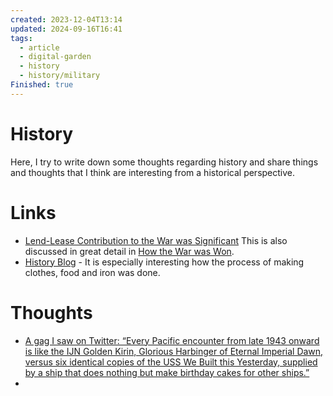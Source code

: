 ```yaml
---
created: 2023-12-04T13:14
updated: 2024-09-16T16:41
tags:
  - article
  - digital-garden
  - history
  - history/military
Finished: true
---
```



# History
Here, I try to write down some thoughts regarding history and share things and thoughts that I think are interesting from a historical perspective.


# Links
- [Lend-Lease Contribution to the War was Significant](https://www.rferl.org/a/did-us-lend-lease-aid-tip-the-balance-in-soviet-fight-against-nazi-germany/30599486.html) This is also discussed in great detail in [How the War was Won](../Books/Book%20Reviews/How%20the%20War%20was%20Won.md). 
- [History Blog](https://acoup.blog/) - It is especially interesting how the process of making clothes, food and iron was done. 

# Thoughts 
- [A gag I saw on Twitter: “Every Pacific encounter from late 1943 onward is like the IJN Golden Kirin, Glorious Harbinger of Eternal Imperial Dawn, versus six identical copies of the USS We Built this Yesterday, supplied by a ship that does nothing but make birthday cakes for other ships.”](https://bsky.app/profile/theraseth.bsky.social/post/3kg24mgsxd72w)
- 



